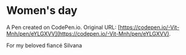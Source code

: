# Women's day

A Pen created on CodePen.io. Original URL: [https://codepen.io/-Vit-Mnh/pen/eYLGXVV](https://codepen.io/-Vit-Mnh/pen/eYLGXVV).

For my beloved fiancé Silvana